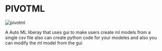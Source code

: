 # PIVOTML 
![pivotml](https://github.com/user-attachments/assets/70d6bedd-d920-4375-9c4e-07008a55de34)

A Auto ML liberay that uses gui to make users create ml models from a single csv file also can create python code for your modeles and also you can modify the ml model from the gui
